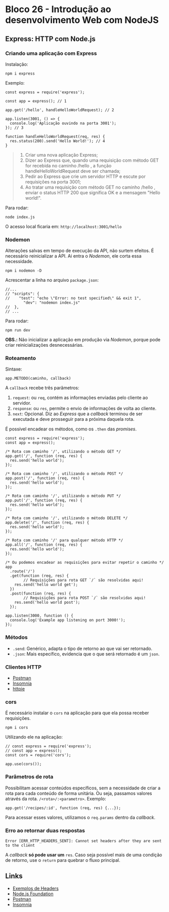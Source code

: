 # Bloco 26 - Introdução ao desenvolvimento Web com NodeJS

## Express: HTTP com Node.js

### Criando uma aplicação com Express

Instalação:

```
npm i express
```

Exemplo:

```
const express = require('express');

const app = express(); // 1

app.get('/hello', handleHelloWorldRequest); // 2

app.listen(3001, () => {
  console.log('Aplicação ouvindo na porta 3001');
}); // 3

function handleHelloWorldRequest(req, res) {
  res.status(200).send('Hello World!'); // 4
}
```

> 1. Criar uma nova aplicação Express;
> 2. Dizer ao Express que, quando uma requisição com método GET for recebida no caminho /hello , a função handleHelloWorldRequest deve ser chamada;
> 3. Pedir ao Express que crie um servidor HTTP e escute por requisições na porta 3001;
> 4. Ao tratar uma requisição com método GET no caminho /hello , enviar o status HTTP 200 que significa OK e a mensagem "Hello world!".

Para rodar:

```
node index.js
```

O acesso local ficaria em: `http://localhost:3001/hello`

### Nodemon

Alterações salvas em tempo de execução da API, não surtem efeitos. É necessário reinicializar a API. Ai entra o *Nodemon*, ele corta essa necessidade.

```
npm i nodemon -D
```

Acrescentar a linha no arquivo `package.json`:

```
//...
// "scripts": {
//    "test": "echo \"Error: no test specified\" && exit 1",
        "dev": "nodemon index.js"
//  },
// ...
```

Para rodar:

```
npm run dev
```

**OBS.:** Não inicializar a aplicação em produção via *Nodemon*, porque pode criar reinicializações desnecessárias.

### Roteamento

Sintaxe:

```
app.METODO(caminho, callback)
```

A `callback` recebe três parâmetros:

1. `request`: ou `req`, contém as informações enviadas pelo cliente ao servidor.
2. `response`: ou `res`, permite o envio de informações de volta ao cliente.
3. `next`: Opcional. Diz ao *Express* que a *callback* terminou de ser executada e deve prosseguir para a próxima daquela rota.

É possível encadear os métodos, como os `.then` das *promises*.

```
const express = require('express');
const app = express();

/* Rota com caminho '/', utilizando o método GET */
app.get('/', function (req, res) {
  res.send('hello world');
});

/* Rota com caminho '/', utilizando o método POST */
app.post('/', function (req, res) {
  res.send('hello world');
});

/* Rota com caminho '/', utilizando o método PUT */
app.put('/', function (req, res) {
  res.send('hello world');
});

/* Rota com caminho '/', utilizando o método DELETE */
app.delete('/', function (req, res) {
  res.send('hello world');
});

/* Rota com caminho '/' para qualquer método HTTP */
app.all('/', function (req, res) {
  res.send('hello world');
});

/* Ou podemos encadear as requisições para evitar repetir o caminho */
app
  .route('/')
  .get(function (req, res) {
        // Requisições para rota GET `/` são resolvidas aqui!
    res.send('hello world get');
  })
  .post(function (req, res) {
        // Requisições para rota POST `/` são resolvidas aqui!
    res.send('hello world post');
  });

app.listen(3000, function () {
  console.log('Example app listening on port 3000!');
});
```

### Métodos

* `.send`: Genérico, adapta o tipo de retorno ao que vai ser retornado.
* `.json`: Mais específico, evidencia que o que será retornado é um `json`.

### Clientes HTTP

- [Postman](https://www.postman.com/)
- [Insomnia](https://insomnia.rest/)
- [httpie](https://httpie.io/)

### cors

É necessário instalar o `cors` na aplicação para que ela possa receber requisições.

```
npm i cors
```

Utilizando ele na aplicação:
```
// const express = require('express');
// const app = express();
const cors = require('cors');

app.use(cors());
```

### Parâmetros de rota

Possibilitam acessar conteúdos específicos, sem a necessidade de criar a rota para cada conteúdo de forma unitária. Ou seja, passamos valores através da rota. `/<rota>/:<parametro>`. Exemplo:

```
app.get('/recipes/:id', function (req, res) {...});
```

Para acessar esses valores, utilizamos o `req.params` dentro da *callback*.

### Erro ao retornar duas respostas

```
Error [ERR_HTTP_HEADERS_SENT]: Cannot set headers after they are sent to the client
```

A *callback* **só pode usar um** `res`. Caso seja possível mais de uma condição de retorno, use o `return` para quebrar o fluxo principal.

## Links

- [Exemplos de Headers](https://developer.mozilla.org/pt-BR/docs/Web/HTTP/Headers)
- [Node.js Foundation](https://openjsf.org/)
- [Postman](https://www.postman.com/)
- [Insomnia](https://insomnia.rest/)